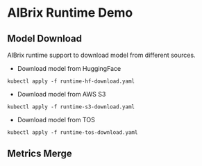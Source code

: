 # AIBrix Runtime Demo

## Model Download
AIBrix runtime support to download model from different sources.

- Download model from HuggingFace
```shell
kubectl apply -f runtime-hf-download.yaml
```

- Download model from AWS S3
```shell
kubectl apply -f runtime-s3-download.yaml
```

- Download model from TOS
```shell
kubectl apply -f runtime-tos-download.yaml
```

## Metrics Merge
